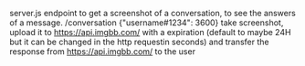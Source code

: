 server.js endpoint to get a screenshot of a conversation, to see the answers of a message.
/conversation {"username#1234": 3600}
take screenshot, upload it to https://api.imgbb.com/ with a expiration (default to maybe 24H but it can be changed in the http requestin seconds)
and transfer the response from https://api.imgbb.com/ to the user
